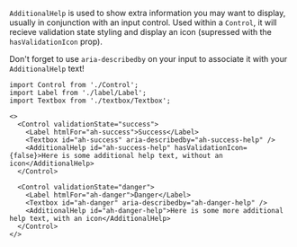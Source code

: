 `AdditionalHelp` is used to show extra information you may want to display, usually in conjunction with an input control.
Used within a `Control`, it will recieve validation state styling and display an icon (supressed with the `hasValidationIcon` prop).

Don't forget to use `aria-describedby` on your input to associate it with your `AdditionalHelp` text!

```
import Control from './Control';
import Label from './label/Label';
import Textbox from './textbox/Textbox';

<>
  <Control validationState="success">
    <Label htmlFor="ah-success">Success</Label>
    <Textbox id="ah-success" aria-describedby="ah-success-help" />
    <AdditionalHelp id="ah-success-help" hasValidationIcon={false}>Here is some additional help text, without an icon</AdditionalHelp>
  </Control>

  <Control validationState="danger">
    <Label htmlFor="ah-danger">Danger</Label>
    <Textbox id="ah-danger" aria-describedby="ah-danger-help" />
    <AdditionalHelp id="ah-danger-help">Here is some more additional help text, with an icon</AdditionalHelp>
  </Control>
</>
```
